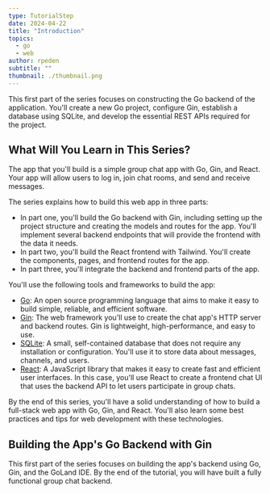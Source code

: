 ```yaml
---
type: TutorialStep
date: 2024-04-22
title: "Introduction"
topics:
  - go
  - web
author: rpeden
subtitle: ""
thumbnail: ./thumbnail.png
---
```


This first part of the series focuses on constructing the Go backend of the application. You'll create a new Go project, configure Gin, establish a database using SQLite, and develop the essential REST APIs required for the project.

## What Will You Learn in This Series?

The app that you'll build is a simple group chat app with Go, Gin, and React. Your app will allow users to log in, join chat rooms, and send and receive messages.

The series explains how to build this web app in three parts:

- In part one, you'll build the Go backend with Gin, including setting up the project structure and creating the models and routes for the app. You'll implement several backend endpoints that will provide the frontend with the data it needs.
- In part two, you'll build the React frontend with Tailwind. You'll create the components, pages, and frontend routes for the app.
- In part three, you'll integrate the backend and frontend parts of the app.

You'll use the following tools and frameworks to build the app:

- [Go](https://go.dev/): An open source programming language that aims to make it easy to build simple, reliable, and efficient software.
- [Gin](https://github.com/gin-gonic/gin): The web framework you'll use to create the chat app's HTTP server and backend routes. Gin is lightweight, high-performance, and easy to use.
- [SQLite](https://www.sqlite.org/index.html): A small, self-contained database that does not require any installation or configuration. You'll use it to store data about messages, channels, and users.
- [React](https://react.dev): A JavaScript library that makes it easy to create fast and efficient user interfaces. In this case, you'll use React to create a frontend chat UI that uses the backend API to let users participate in group chats.

By the end of this series, you'll have a solid understanding of how to build a full-stack web app with Go, Gin, and React. You'll also learn some best practices and tips for web development with these technologies.

## Building the App's Go Backend with Gin

This first part of the series focuses on building the app's backend using Go, Gin, and the GoLand IDE. By the end of the tutorial, you will have built a fully functional group chat backend.
